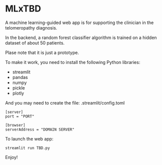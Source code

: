 # MLxTBD
A machine learning-guided web app is for supporting the clinician in the telomeropathy diagnosis.

In the backend, a random forest classifier algorithm is trained on a hidden dataset of about 50 patients.

Plase note that it is just a prototype.

To make it work, you need to install the following Python libraries:
- streamlit
- pandas
- numpy
- pickle
- plotly

And you may need to create the file:
.streamlit/config.toml
```
[server]
port = "PORT"

[browser]
serverAddress = "DOMAIN SERVER"
```

To launch the web app:
```
streamlit run TBD.py
```

Enjoy!

